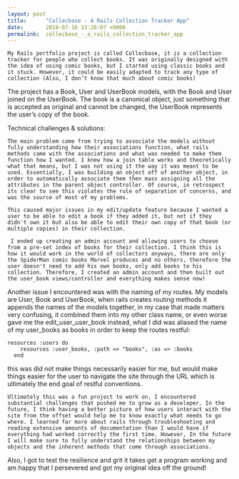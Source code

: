 ```yaml
---
layout: post
title:      "Collecbase - A Rails Collection Tracker App"
date:       2018-07-16 13:26:07 +0000
permalink:  collecbase_-_a_rails_collection_tracker_app
---
```



	My Rails portfolio project is called Collecbase, it is a collection tracker for people who collect books. It was originally designed with the idea of using comic books, but I started using classic books and it stuck. However, it could be easily adapted to track any type of collection (Also, I don’t know that much about comic books)
The project has a Book, User and UserBook models, with the Book and User joined on the UserBook. The book is a canonical object, just something that is accepted as original and cannot be changed, the UserBook represents the user’s copy of the book. 

Technical challenges & solutions:

	The main problem came from trying to associate the models without fully understanding how their associations function, what rails methods came with the associations and what was needed to make them function how I wanted. I knew how a join table works and theoretically what that means, but I was not using it the way it was meant to be used. Essentially, I was building an object off of another object, in order to automatically associate them then mass assigning all the attributes in the parent object controller. Of course, in retrospect its clear to see this violates the rule of separation of concerns, and was the source of most of my problems.  

	This caused major issues in my edit/update feature because I wanted a user to be able to edit a book if they added it, but not if they didn't own it but also be able to edit their own copy of that book (or multiple copies) in their collection.  

	 I ended up creating an admin account and allowing users to choose from a pre-set index of books for their collection. I think this is how it would work in the world of collectors anyways, there are only the SpiderMan comic books Marvel produces and no others, therefore the user doesn't need to add his own books, only add books to his collection. Therefore, I created an admin account and then built out the user_book views/controller and everything makes sense now! 

Another issue I encountered was with the naming of my routes. My models are User, Book and UserBook, when rails creates routing methods it appends the names of the models together, in my case that made matters very confusing, it combined them into my other class name, or even worse gave me the edit_user_user_book instead, what I did was aliased the name of my user_books as books in order to keep the routes restful:

```
resources :users do
    resources :user_books, :path => "books", :as => :books
  end
```

this was did not make things necessarily easier for me, but would make things easier for the user to navigate the site through the URL which is ultimately the end goal of restful conventions. 

	Ultimately this was a fun project to work on, I encountered substantial challenges that pushed me to grow as a developer. In the future, I think having a better picture of how users interact with the site from the offset would help me to know exactly what needs to go where. I learned far more about rails through troubleshooting and reading extensive amounts of documentation than I would have if everything had worked correctly the first time. However, In the future I will make sure to fully understand the relationships between my objects and the inherent methods that come through associations. 
Also, I got to test the resilience and grit it takes get a program working and am happy that I persevered and got my original idea off the ground!
 


